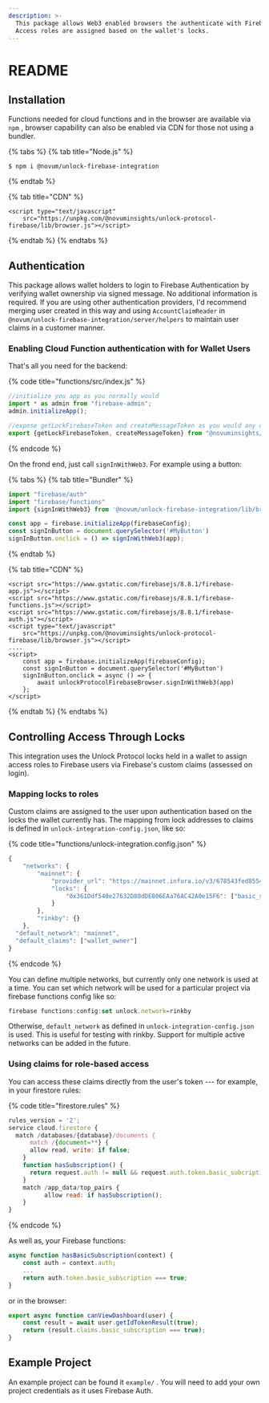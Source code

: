 ```yaml
---
description: >-
  This package allows Web3 enabled browsers the authenticate with Firebase.
  Access roles are assigned based on the wallet's locks.
---
```


# README

## Installation

Functions needed for cloud functions and in the browser are available via `npm` , browser capability can also be enabled via CDN for those not using a bundler.

{% tabs %}
{% tab title="Node.js" %}
```
$ npm i @novum/unlock-firebase-integration
```
{% endtab %}

{% tab title="CDN" %}
```markup
<script type="text/javascript"
    src="https://unpkg.com/@novuminsights/unlock-protocol-firebase/lib/browser.js"></script>
```
{% endtab %}
{% endtabs %}

## Authentication

This package allows wallet holders to login to Firebase Authentication by verifying wallet ownership via signed message. No additional information is required. If you are using other authentication providers, I'd recommend merging user created in this way and using `AccountClaimReader` in `@novum/unlock-firebase-integration/server/helpers`  to maintain user claims in a customer manner. 

### Enabling Cloud Function authentication with for Wallet Users 

That's all you need for the backend:

{% code title="functions/src/index.js" %}
```javascript
//initialize you app as you normally would
import * as admin from "firebase-admin";
admin.initializeApp();

//expose getLockFirebaseToken and createMessageToken as you would any other function
export {getLockFirebaseToken, createMessageToken} from "@novuminsights/unlock-protocol-firebase/lib/server";
```
{% endcode %}

On the frond end, just call `signInWithWeb3`. For example using a button:

{% tabs %}
{% tab title="Bundler" %}
```javascript
import "firebase/auth"
import "firebase/functions"
import {signInWithWeb3} from '@novum/unlock-firebase-integration/lib/browser'

const app = firebase.initializeApp(firebaseConfig);
const signInButton = document.querySelector('#MyButton')
signInButton.onclick = () => signInWithWeb3(app);
```
{% endtab %}

{% tab title="CDN" %}
```markup
<script src="https://www.gstatic.com/firebasejs/8.8.1/firebase-app.js"></script>
<script src="https://www.gstatic.com/firebasejs/8.8.1/firebase-functions.js"></script>
<script src="https://www.gstatic.com/firebasejs/8.8.1/firebase-auth.js"></script>
<script type="text/javascript"
    src="https://unpkg.com/@novuminsights/unlock-protocol-firebase/lib/browser.js"></script>
....
<script>
    const app = firebase.initializeApp(firebaseConfig);
    const signInButton = document.querySelector('#MyButton')
    signInButton.onclick = async () => {
        await unlockProtocolFirebaseBrowser.signInWithWeb3(app)
    };
</script>
```
{% endtab %}
{% endtabs %}

## Controlling Access Through Locks

This integration uses the Unlock Protocol locks held in a wallet to assign access roles to Firebase users via Firebase's custom claims \(assessed on login\). 

### Mapping locks to roles

Custom claims are assigned to the user upon authentication based on the locks the wallet currently has. The mapping from lock addresses to claims is  defined in `unlock-integration-config.json`, like so:

{% code title="functions/unlock-integration.config.json" %}
```javascript
{
    "networks": {
        "mainnet": {
            "provider_url": "https://mainnet.infura.io/v3/678543fed855441b7b642730944ee4469",
            "locks": {
                "0x361Ddf540e27632D80dDE806EAa76AC42A0e15F6": ["basic_subscription"]
            }
        },
        "rinkby": {}
    },
  "default_network": "mainnet",
  "default_claims": ["wallet_owner"]
}
```
{% endcode %}

You can define multiple networks, but currently only one network is used at a time. You can set which network will be used for a particular project via firebase functions config like so:

```javascript
firebase functions:config:set unlock.network=rinkby
```

Otherwise, `default_network` as defined in `unlock-integration-config.json` is used. This is useful for testing with rinkby. Support for multiple active networks can be added in the future.

### Using claims for role-based access

You can access these claims directly from the user's token --- for example, in your firestore rules:

{% code title="firestore.rules" %}
```javascript
rules_version = '2';
service cloud.firestore {
  match /databases/{database}/documents {
      match /{document=**} {
      allow read, write: if false;
    }
    function hasSubscription() {
      return request.auth != null && request.auth.token.basic_subcriptionic_sub;
    }
    match /app_data/top_pairs {
          allow read: if hasSubscription();
    }
}

```
{% endcode %}

 As well as, your Firebase functions:

```javascript
async function hasBasicSubscription(context) {
    const auth = context.auth;
    ...
    return auth.token.basic_subscription === true;
}
```

or in the browser:

```javascript
export async function canViewDashboard(user) {
    const result = await user.getIdTokenResult(true);
    return (result.claims.basic_subscription === true);
}
```

## Example Project

An example project can be found it `example/` . You will need to add your own project credentials as it uses Firebase Auth.

